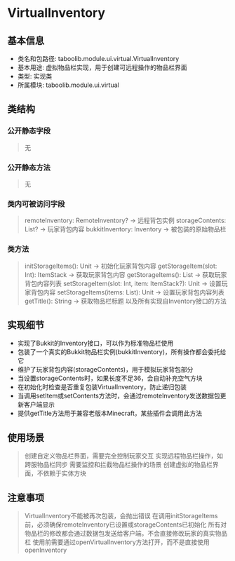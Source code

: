 # VirtualInventory

## 基本信息
- 类名和包路径: taboolib.module.ui.virtual.VirtualInventory
- 基本用途: 虚拟物品栏实现，用于创建可远程操作的物品栏界面
- 类型: 实现类
- 所属模块: taboolib.module.ui.virtual

## 类结构

### 公开静态字段
> 无

### 公开静态方法
> 无

### 类内可被访问字段
> remoteInventory: RemoteInventory? -> 远程背包实例
> storageContents: List<ItemStack>? -> 玩家背包内容
> bukkitInventory: Inventory -> 被包装的原始物品栏

### 类方法
> initStorageItems(): Unit -> 初始化玩家背包内容
> getStorageItem(slot: Int): ItemStack -> 获取玩家背包内容
> getStorageItems(): List<ItemStack> -> 获取玩家背包内容列表
> setStorageItem(slot: Int, item: ItemStack?): Unit -> 设置玩家背包内容
> setStorageItems(items: List<ItemStack>): Unit -> 设置玩家背包内容列表
> getTitle(): String -> 获取物品栏标题
> 以及所有实现自Inventory接口的方法

## 实现细节
- 实现了Bukkit的Inventory接口，可以作为标准物品栏使用
- 包装了一个真实的Bukkit物品栏实例(bukkitInventory)，所有操作都会委托给它
- 维护了玩家背包内容(storageContents)，用于模拟玩家背包部分
- 当设置storageContents时，如果长度不足36，会自动补充空气方块
- 在初始化时检查是否重复包装VirtualInventory，防止递归包装
- 当调用setItem或setContents方法时，会通过remoteInventory发送数据包更新客户端显示
- 提供getTitle方法用于兼容老版本Minecraft，某些插件会调用此方法

## 使用场景
> 创建自定义物品栏界面，需要完全控制玩家交互
> 实现远程物品栏操作，如跨服物品栏同步
> 需要监控和拦截物品栏操作的场景
> 创建虚拟的物品栏界面，不依赖于实体方块

## 注意事项
> VirtualInventory不能被再次包装，会抛出错误
> 在调用initStorageItems前，必须确保remoteInventory已设置或storageContents已初始化
> 所有对物品栏的修改都会通过数据包发送给客户端，不会直接修改玩家的真实物品栏
> 使用前需要通过openVirtualInventory方法打开，而不是直接使用openInventory


